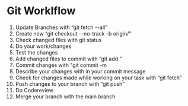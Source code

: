 # Git Worklflow
1. Update Branches with “git fetch --all”
2. Create new “git checkout --no-track -b <Branchname> origin/<Testsystem>”  
3. Check changed files with git status
4. Do your work/changes
5. Test the changes
4. Add changed files to commit with “git add <filename>”
5. Commit changes with "git commit -m <commit message>
6. Describe your changes with in your commit message
7. Check for changes made while working on your task with  “git fetch”
8. Push changes to your branch with “git push” 
9. Do Codereview
10. Merge your branch with the main branch

